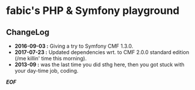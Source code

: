 # fabic's PHP & Symfony playground

## ChangeLog

* __2016-09-03 :__ Giving a try to Symfony CMF 1.3.0.
* __2017-07-23 :__ Updated dependencies wrt. to CMF 2.0.0 standard edition (/me killin' time this morning).
* __2013-09 :__ was the last time you did sthg here, then you got stuck with your day-time job, coding.

__*EOF*__


